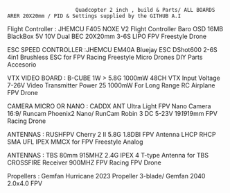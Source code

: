                           Quadcopter 2 inch , build & Parts/ ALL BOARDS ARER 20X20mm / PID & Settings supplied by the GITHUB A.I 
Flight Controller    :  JHEMCU F405 NOXE V2 Flight Controller Baro OSD 16MB BlackBox 5V 10V Dual BEC 20X20mm 3-6S LIPO FPV Freestyle Drone

ESC SPEED CONTROLLER :JHEMCU EM40A Bluejay ESC DShot600 2-6S 4in1 Brushless ESC for FPV Racing Freestyle Micro Drones DIY Parts Accesorio

VTX VIDEO BOARD      : B-CUBE 1W > 5.8G 1000mW 48CH VTX Input Voltage 7-26V Video Transmitter Power 25 1000mW For Long Range RC Airplane FPV Drone

CAMERA MICRO OR NANO : CADDX ANT Ultra Light FPV Nano Camera 16:9/ Runcam Phoenix2 Nano/ RunCam Robin 3  DC 5-23V 19*19*19mm FPV Racing Drone

ANTENNAS             : RUSHFPV Cherry 2 II 5.8G 1.8DBI FPV Antenna LHCP RHCP SMA UFL IPEX MMCX for FPV Freestyle Analog 

ANTENNAS             : TBS 80mm 915MHZ 2.4G IPEX 4 T-type Antenna for TBS CROSSFIRE Receiver 900MHZ FPV Racing FPV Drone

Propellers           : Gemfan Hurricane 2023 Propeller 3-blade/ Gemfan 2040 2.0x4.0 FPV
